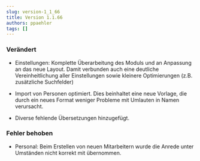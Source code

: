 ```yaml
---
slug: version-1_1_66
title: Version 1.1.66
authors: ppaehler
tags: []
---
```


### Verändert

- Einstellungen: Komplette Überarbeitung des Moduls und an Anpassung an das neue Layout. Damit verbunden auch eine deutliche Vereinheitlichung aller Einstellungen sowie kleinere Optimierungen (z.B. zusätzliche Suchfelder)

- Import von Personen optimiert. Dies beinhaltet eine neue Vorlage, die durch ein neues Format weniger Probleme mit Umlauten in Namen verursacht.

- Diverse fehlende Übersetzungen hinzugefügt.

### Fehler behoben

- Personal: Beim Erstellen von neuen Mitarbeitern wurde die Anrede unter Umständen nicht korrekt mit übernommen.

